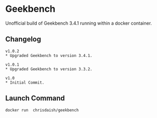 # Geekbench

Unofficial build of Geekbench 3.4.1 running within a docker container.

## Changelog

```
v1.0.2
* Upgraded Geekbench to version 3.4.1.

v1.0.1
* Upgraded Geekbench to version 3.3.2.

v1.0
* Initial Commit.
```

## Launch Command

```
docker run  chrisdaish/geekbench
```
